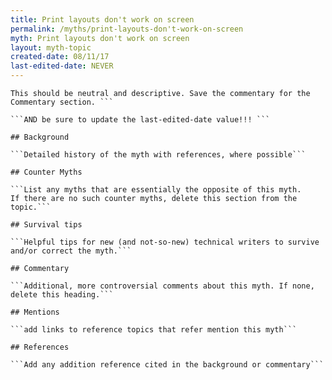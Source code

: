 ```yaml
---
title: Print layouts don't work on screen
permalink: /myths/print-layouts-don't-work-on-screen
myth: Print layouts don't work on screen
layout: myth-topic
created-date: 08/11/17
last-edited-date: NEVER
---
```


```A summary description of the myth--no more than a line or two. 
This should be neutral and descriptive. Save the commentary for the 
Commentary section. ```

```AND be sure to update the last-edited-date value!!! ```

## Background

```Detailed history of the myth with references, where possible```

## Counter Myths

```List any myths that are essentially the opposite of this myth.
If there are no such counter myths, delete this section from the topic.```

## Survival tips

```Helpful tips for new (and not-so-new) technical writers to survive and/or correct the myth.```

## Commentary

```Additional, more controversial comments about this myth. If none, delete this heading.```

## Mentions

```add links to reference topics that refer mention this myth```

## References

```Add any addition reference cited in the background or commentary```

